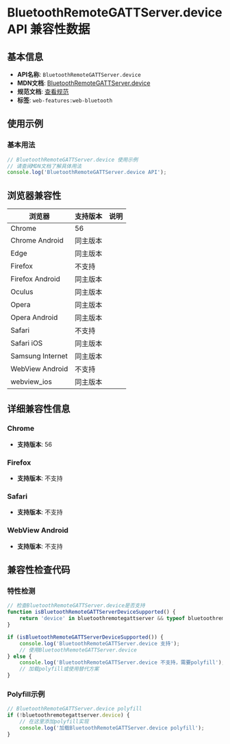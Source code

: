 # BluetoothRemoteGATTServer.device API 兼容性数据

## 基本信息

- **API名称**: `BluetoothRemoteGATTServer.device`
- **MDN文档**: [BluetoothRemoteGATTServer.device](https://developer.mozilla.org/docs/Web/API/BluetoothRemoteGATTServer/device)
- **规范文档**: [查看规范](https://webbluetoothcg.github.io/web-bluetooth/#dom-bluetoothremotegattserver-device)
- **标签**: `web-features:web-bluetooth`

## 使用示例

### 基本用法

```javascript
// BluetoothRemoteGATTServer.device 使用示例
// 请查阅MDN文档了解具体用法
console.log('BluetoothRemoteGATTServer.device API');
```

## 浏览器兼容性

| 浏览器 | 支持版本 | 说明 |
|--------|----------|------|
| Chrome | 56 |  |
| Chrome Android | 同主版本 |  |
| Edge | 同主版本 |  |
| Firefox | 不支持 |  |
| Firefox Android | 同主版本 |  |
| Oculus | 同主版本 |  |
| Opera | 同主版本 |  |
| Opera Android | 同主版本 |  |
| Safari | 不支持 |  |
| Safari iOS | 同主版本 |  |
| Samsung Internet | 同主版本 |  |
| WebView Android | 不支持 |  |
| webview_ios | 同主版本 |  |

## 详细兼容性信息

### Chrome

- **支持版本**: 56

### Firefox

- **支持版本**: 不支持

### Safari

- **支持版本**: 不支持

### WebView Android

- **支持版本**: 不支持

## 兼容性检查代码

### 特性检测

```javascript
// 检查BluetoothRemoteGATTServer.device是否支持
function isBluetoothRemoteGATTServerDeviceSupported() {
    return 'device' in bluetoothremotegattserver && typeof bluetoothremotegattserver.device === 'function';
}

if (isBluetoothRemoteGATTServerDeviceSupported()) {
    console.log('BluetoothRemoteGATTServer.device 支持');
    // 使用BluetoothRemoteGATTServer.device
} else {
    console.log('BluetoothRemoteGATTServer.device 不支持，需要polyfill');
    // 加载polyfill或使用替代方案
}
```

### Polyfill示例

```javascript
// BluetoothRemoteGATTServer.device polyfill
if (!bluetoothremotegattserver.device) {
    // 在这里添加polyfill实现
    console.log('加载BluetoothRemoteGATTServer.device polyfill');
}
```

